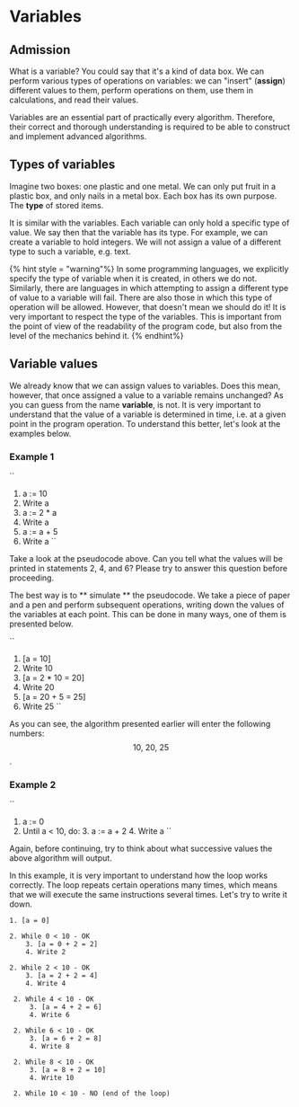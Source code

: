 # Variables

## Admission

What is a variable? You could say that it's a kind of data box. We can perform various types of operations on variables: we can "insert" (**assign**) different values ​​to them, perform operations on them, use them in calculations, and read their values.

Variables are an essential part of practically every algorithm. Therefore, their correct and thorough understanding is required to be able to construct and implement advanced algorithms.

## Types of variables

Imagine two boxes: one plastic and one metal. We can only put fruit in a plastic box, and only nails in a metal box. Each box has its own purpose. The **type** of stored items.

It is similar with the variables. Each variable can only hold a specific type of value. We say then that the variable has its type. For example, we can create a variable to hold integers. We will not assign a value of a different type to such a variable, e.g. text.

{% hint style = "warning"%}
In some programming languages, we explicitly specify the type of variable when it is created, in others we do not. Similarly, there are languages ​​in which attempting to assign a different type of value to a variable will fail. There are also those in which this type of operation will be allowed. However, that doesn't mean we should do it! It is very important to respect the type of the variables. This is important from the point of view of the readability of the program code, but also from the level of the mechanics behind it.
{% endhint%}

## Variable values

We already know that we can assign values ​​to variables. Does this mean, however, that once assigned a value to a variable remains unchanged? As you can guess from the name **variable**, is not. It is very important to understand that the value of a variable is determined in time, i.e. at a given point in the program operation. To understand this better, let's look at the examples below.

### Example 1

``
1. a := 10
2. Write a
3. a := 2 * a
4. Write a
5. a := a + 5
6. Write a
``

Take a look at the pseudocode above. Can you tell what the values will be printed in statements 2, 4, and 6? Please try to answer this question before proceeding.

The best way is to ** simulate ** the pseudocode. We take a piece of paper and a pen and perform subsequent operations, writing down the values of the variables at each point. This can be done in many ways, one of them is presented below.

``
1. [a = 10]
2. Write 10
3. [a = 2 * 10 = 20]
4. Write 20
5. [a = 20 + 5 = 25]
6. Write 25
``

As you can see, the algorithm presented earlier will enter the following numbers: $$ 10, \ 20, \ 25 $$.

### Example 2

``
1. a := 0
2. Until a < 10, do:
    3. a := a + 2
    4. Write a
``

Again, before continuing, try to think about what successive values the above algorithm will output.

In this example, it is very important to understand how the loop works correctly. The loop repeats certain operations many times, which means that we will execute the same instructions several times. Let's try to write it down.

```
1. [a = 0]

2. While 0 < 10 - OK
    3. [a = 0 + 2 = 2]
    4. Write 2
    
2. While 2 < 10 - OK
    3. [a = 2 + 2 = 4]
    4. Write 4
    
 2. While 4 < 10 - OK
     3. [a = 4 + 2 = 6]
     4. Write 6
     
 2. While 6 < 10 - OK
     3. [a = 6 + 2 = 8]
     4. Write 8
     
 2. While 8 < 10 - OK
     3. [a = 8 + 2 = 10]
     4. Write 10
     
 2. While 10 < 10 - NO (end of the loop)
```